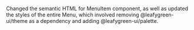 Changed the semantic HTML for MenuItem component, as well as updated the styles of the entire Menu, which involved removing @leafygreen-ui/theme as a dependency and adding @leafygreen-ui/palette.
